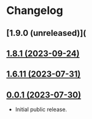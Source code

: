 # Changelog

## [1.9.0 (unreleased)](

## [1.8.1 (2023-09-24)](https://github.com/DLRSP/workflows/compare/v1.6.11...v1.8.1)

## [1.6.11 (2023-07-31)](https://github.com/DLRSP/workflows/compare/v0.0.1...v1.6.11)

## [0.0.1 (2023-07-30)](https://github.com/DLRSP/workflows/compare/e9ae391...v0.0.1)

- Initial public release.